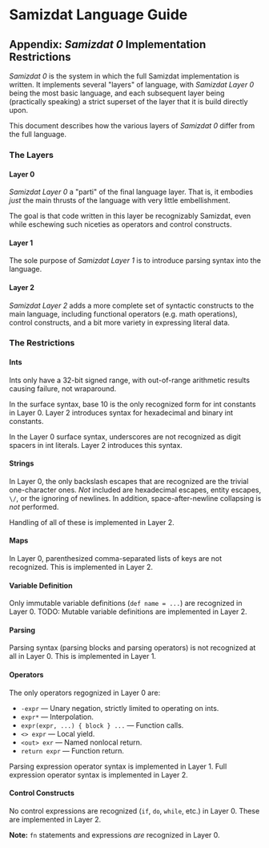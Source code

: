 Samizdat Language Guide
=======================

Appendix: *Samizdat 0* Implementation Restrictions
--------------------------------------------------

*Samizdat 0* is the system in which the full Samizdat implementation is
written. It implements several "layers" of language, with *Samizdat Layer 0*
being the most basic language, and each subsequent layer being (practically
speaking) a strict superset of the layer that it is build directly upon.

This document describes how the various layers of *Samizdat 0* differ
from the full language.

### The Layers

#### Layer 0

*Samizdat Layer 0* a "parti" of the final language layer. That is, it
embodies *just* the main thrusts of the language with very little
embellishment.

The goal is that code written in this layer be recognizably Samizdat,
even while eschewing such niceties as operators and control constructs.

#### Layer 1

The sole purpose of *Samizdat Layer 1* is to introduce parsing syntax
into the language.

#### Layer 2

*Samizdat Layer 2* adds a more complete set of syntactic constructs to
the main language, including functional operators (e.g. math operations),
control constructs, and a bit more variety in expressing literal data.

### The Restrictions

#### Ints

Ints only have a 32-bit signed range, with out-of-range arithmetic
results causing failure, not wraparound.

In the surface syntax, base 10 is the only recognized form for int
constants in Layer 0. Layer 2 introduces syntax for hexadecimal and
binary int constants.

In the Layer 0 surface syntax, underscores are not recognized as
digit spacers in int literals. Layer 2 introduces this syntax.

#### Strings

In Layer 0, the only backslash escapes that are recognized are the
trivial one-character ones. *Not* included are hexadecimal escapes,
entity escapes, `\/`, or the ignoring of newlines. In addition,
space-after-newline collapsing is *not* performed.

Handling of all of these is implemented in Layer 2.

#### Maps

In Layer 0, parenthesized comma-separated lists of keys are not
recognized. This is implemented in Layer 2.

#### Variable Definition

Only immutable variable definitions (`def name = ...`) are recognized in
Layer 0. TODO: Mutable variable definitions are implemented in Layer 2.

#### Parsing

Parsing syntax (parsing blocks and parsing operators) is not recognized at
all in Layer 0. This is implemented in Layer 1.

#### Operators

The only operators regognized in Layer 0 are:

* `-expr` &mdash; Unary negation, strictly limited to operating on ints.
* `expr*` &mdash; Interpolation.
* `expr(expr, ...) { block } ...` &mdash; Function calls.
* `<> expr` &mdash; Local yield.
* `<out> exr` &mdash; Named nonlocal return.
* `return expr` &mdash; Function return.

Parsing expression operator syntax is implemented in Layer 1.
Full expression operator syntax is implemented in Layer 2.

#### Control Constructs

No control expressions are recognized (`if`, `do`, `while`, etc.) in Layer 0.
These are implemented in Layer 2.

**Note:** `fn` statements and expressions *are* recognized in Layer 0.


